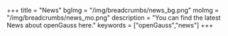 +++
title = "News"
bgImg = "/img/breadcrumbs/news_bg.png"
moImg = "/img/breadcrumbs/news_mo.png"
description = "You can find the latest News about openGauss here."
keywords = ["openGauss","news"]
+++